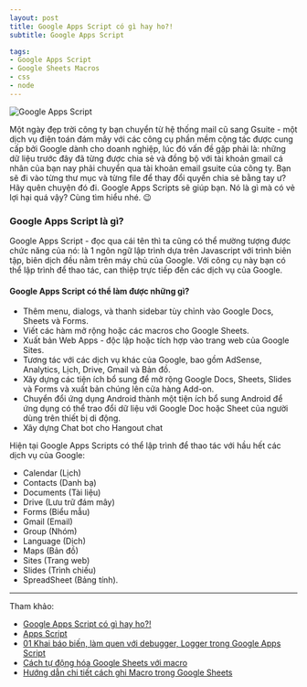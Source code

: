 ```yaml
---
layout: post
title: Google Apps Script có gì hay ho?!
subtitle: Google Apps Script

tags:
- Google Apps Script
- Google Sheets Macros
- css
- node
---
```


![Google Apps Script](https://boxxv.github.io/img/posts/1_J6Qm1Gr3RaG1oVPW5v4-0Q.png "Google Apps Script")

Một ngày đẹp trời công ty bạn chuyển từ hệ thống mail cũ sang Gsuite - một dịch vụ điện toán đám mây với các công cụ phần mềm cộng tác được cung cấp bởi Google dành cho doanh nghiệp, lúc đó vấn đề gặp phải là: những dữ liệu trước đây đã từng được chia sẻ và đồng bộ với tài khoản gmail cá nhân của bạn nay phải chuyển qua tài khoản email gsuite của công ty. Bạn sẽ đi vào từng thư mục và từng file để thay đổi quyền chia sẻ bằng tay ư? Hãy quên chuyện đó đi. Google Apps Scripts sẽ giúp bạn. Nó là gì mà có vẻ lợi hại quá vậy? Cùng tìm hiểu nhé. 😉

### Google Apps Script là gì?

Google Apps Script - đọc qua cái tên thì ta cũng có thể mường tượng được chức năng của nó: là 1 ngôn ngữ lập trình dựa trên Javascript với trình biên tập, biên dịch đều nằm trên máy chủ của Google. Với công cụ này bạn có thể lập trình để thao tác, can thiệp trực tiếp đến các dịch vụ của Google.

#### Google Apps Script có thể làm được những gì?

- Thêm menu, dialogs, và thanh sidebar tùy chỉnh vào Google Docs, Sheets và Forms.
- Viết các hàm mở rộng hoặc các macros cho Google Sheets.
- Xuất bản Web Apps - độc lập hoặc tích hợp vào trang web của Google Sites.
- Tương tác với các dịch vụ khác của Google, bao gồm AdSense, Analytics, Lịch, Drive, Gmail và Bản đồ.
- Xây dựng các tiện ích bổ sung để mở rộng Google Docs, Sheets, Slides và Forms và xuất bản chúng lên cửa hàng Add-on.
- Chuyển đổi ứng dụng Android thành một tiện ích bổ sung Android để ứng dụng có thể trao đổi dữ liệu với Google Doc hoặc Sheet của người dùng trên thiết bị di động.
- Xây dựng Chat bot cho Hangout chat

Hiện tại Google Apps Scripts có thể lập trình để thao tác với hầu hết các dịch vụ của Google:

- Calendar (Lịch)
- Contacts (Danh bạ)
- Documents (Tài liệu)
- Drive (Lưu trữ đám mây)
- Forms (Biểu mẫu)
- Gmail (Email)
- Group (Nhóm)
- Language (Dịch)
- Maps (Bản đồ)
- Sites (Trang web)
- Slides (Trình chiếu)
- SpreadSheet (Bảng tính).













-----
Tham khảo:
- [Google Apps Script có gì hay ho?!](https://viblo.asia/p/google-apps-script-co-gi-hay-ho-07LKX2xElV4)
- [Apps Script](https://workspace.google.com/intl/vi/products/apps-script/)
- [01 Khai báo biến, làm quen với debugger, Logger trong Google Apps Script](https://youtu.be/gGgosi7ITR4?list=PLALCv46JuKEL2CmEzyr9_5bzYYGX2p8a6)
- [Cách tự động hóa Google Sheets với macro](https://quantrimang.com/cach-tu-dong-hoa-google-sheets-voi-macro-163586)
- [Hướng dẫn chi tiết cách ghi Macro trong Google Sheets](https://gitiho.com/blog/huong-dan-chi-tiet-cach-ghi-macro-trong-google-sheets.html)